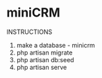 # miniCRM
INSTRUCTIONS
1. make a database - minicrm
2. php artisan migrate
3. php artisan db:seed
4. php artisan serve

